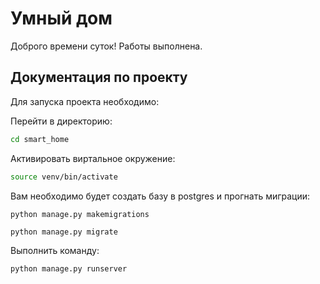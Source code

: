 # Умный дом

Доброго времени суток!
Работы выполнена.

## Документация по проекту

Для запуска проекта необходимо:

Перейти в директорию:

```bash
cd smart_home
```

Активировать виртальное окружение:

```bash
source venv/bin/activate
```

Вам необходимо будет создать базу в postgres и прогнать миграции:

```base
python manage.py makemigrations
```

```base
python manage.py migrate
```

Выполнить команду:

```bash
python manage.py runserver
```

